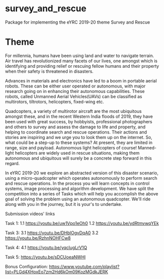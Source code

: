 # survey_and_rescue
Package for implementing the eYRC 2019-20 theme Survey and Rescue

# Theme
For millennia, humans have been using land and water to navigate terrain.
Air travel has revolutionized many facets of our lives, one amongst which
is identifying and providing relief or rescuing fellow humans and their
property when their safety is threatened in disasters.

Advances in materials and electronics have led to a boom in portable aerial
robots. These can be either user operated or autonomous, with major research
going on in enhancing their autonomous capabilities. These robots, called
Unmanned Aerial Vehicles(UAVs) can be classified as multirotors, tiltrotors,
helicopters, fixed-wing etc.

Quadcopters, a variety of multirotor aircraft are the most ubiquitous amongst
these, and in the recent Western India floods of 2019, they have been used
with great success, by hobbyists, professional photographers and others to
survey and assess the damage to life and property, and helping to coordinate
search and rescue operations. Their actions and stories are inspiring and we
urge you to look them up on the internet. So, what could be a step-up to these
systems? At present, they are limited in range, size and payload. Autonomous
light helicopters of course! Manned-light helicopters are widely used in rescue
situations, making them autonomous and ubiquitous will surely be a concrete
step forward in this regard.

In eYRC 2019-20 we explore an abstracted version of this disaster scenario,
using a micro-quadcopter which operates autonomously to perform search and
rescue operations. In the process you will learn concepts in control systems,
image processing and algorithm development. We have split the competition into
a series of Tasks which will help you accomplish the above goal of solving
the problem using an autonomous quadcopter. We'll ride along with you in the
journey, but it is your's to undertake.

Submission videos' links

Task 1:
1.1 https://youtu.be/uw1Vpo1eOh0
1.2 https://youtu.be/ydRtmvwqYEk

Task 3:
3.1 https://youtu.be/DHblOgvDqA0
3.2 https://youtu.be/RzhnNOHFCw8

Task 4:
4.1 https://youtu.be/yqcIugLrV1Q

Task 5:
https://youtu.be/sDCUoeaNWHI

Bonus Configuration:
https://www.youtube.com/playlist?list=PLGd4XHoxEo7zm2Hd6kOm09KozMGdkJERK
